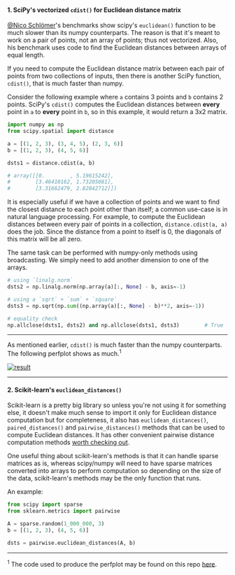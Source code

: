 #### 1. SciPy's vectorized `cdist()` for Euclidean distance matrix

[@Nico Schlömer][1]'s benchmarks show scipy's `euclidean()` function to be much slower than its numpy counterparts. The reason is that it's meant to work on a pair of points, not an array of points; thus not vectorized. Also, his benchmark uses code to find the Euclidean distances between arrays of equal length. 

If you need to compute the Euclidean distance matrix between each pair of points from two collections of inputs, then there is another SciPy function, `cdist()`, that is much faster than numpy.

Consider the following example where `a` contains 3 points and `b` contains 2 points. SciPy's `cdist()` computes the Euclidean distances between **every** point in `a` to **every** point in `b`, so in this example, it would return a 3x2 matrix.

```python
import numpy as np
from scipy.spatial import distance

a = [(1, 2, 3), (3, 4, 5), (2, 3, 6)]
b = [(1, 2, 3), (4, 5, 6)]

dsts1 = distance.cdist(a, b)

# array([[0.        , 5.19615242],
#        [3.46410162, 1.73205081],
#        [3.31662479, 2.82842712]])
```

It is especially useful if we have a collection of points and we want to find the closest distance to each point other than itself; a common use-case is in natural language processing. For example, to compute the Euclidean distances between every pair of points in a collection, `distance.cdist(a, a)` does the job. Since the distance from a point to itself is 0, the diagonals of this matrix will be all zero.

The same task can be performed with numpy-only methods using broadcasting. We simply need to add another dimension to one of the arrays.

```python
# using `linalg.norm`
dsts2 = np.linalg.norm(np.array(a)[:, None] - b, axis=-1)

# using a `sqrt` + `sum` + `square`
dsts3 = np.sqrt(np.sum((np.array(a)[:, None] - b)**2, axis=-1))

# equality check
np.allclose(dsts1, dsts2) and np.allclose(dsts1, dsts3)        # True
```

---

As mentioned earlier, `cdist()` is much faster than the numpy counterparts. The following perfplot shows as much.<sup>1</sup> 

[![result][2]][2]

---

#### 2. Scikit-learn's `euclidean_distances()`

Scikit-learn is a pretty big library so unless you're not using it for something else, it doesn't make much sense to import it only for Euclidean distance computation but for completeness, it also has `euclidean_distances()`, `paired_distances()` and `pairwise_distances()` methods that can be used to compute Euclidean distances. It has other convenient pairwise distance computation methods [worth checking out][3].

One useful thing about scikit-learn's methods is that it can handle sparse matrices as is, whereas scipy/numpy will need to have sparse matrices converted into arrays to perform computation so depending on the size of the data, scikit-learn's methods may be the only function that runs.

An example:

```python
from scipy import sparse
from sklearn.metrics import pairwise

A = sparse.random(1_000_000, 3)
b = [(1, 2, 3), (4, 5, 6)]

dsts = pairwise.euclidean_distances(A, b)
```

---

<sup>1</sup> The code used to produce the perfplot may be found on this repo [here](./perfplot_code.py).

  [1]: https://stackoverflow.com/a/47775357/19123103
  [2]: https://i.stack.imgur.com/iOoq5.png
  [3]: https://scikit-learn.org/stable/modules/classes.html#module-sklearn.metrics.pairwise